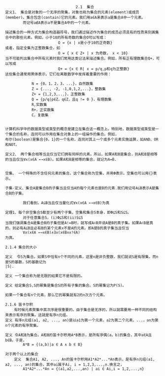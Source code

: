 									2.1  集合
	定义1、 集合是对象的一个无序的聚集，对象也称为集合的元素(element)或成员(member)。集合包含(contain)它的元素。我们用a∈A来表示a是集合A中一个元素。
			而记号a∉A表示a不是集合A中的一个元素。
			
	描述集合的一种方式为集合构造器符号，我们通过描述作为集合的成员必须具有的性质来刻画集合中的那些元素。例如，小于10的所有奇数的集合O可以写成：
							O = {x | x是小于10的正奇数}
	或者，指定全集为正整数集合，如
							O = { x ∈ Z+ | x 为奇数， x < 10}
	当不可能列出集合中所有元素时我们常用这类记法来描述集合。例如，所有正有理数集合Q+，可以写成
							Q+ = {x ∈ R| x = p/q,p和q为正整数}
	这些集合通常用黑体表示，它们在离散数学中发挥着重要的作用：
	
				N = {0，1，2，3，...}，自然数集
				Z = {..., -2, -1,0,1,2,...}，整数集
				Z+ = {1,2,3,...}，正整数集
				Q = {p/q|p∈Z，q∈Z，且q != 0 }，有理数集
				R,实数集
				R+，正实数集
				C，复数集
				
				
	计算机科学中的数据类型或类型的概念是建立在集合这一概念上。特别地，数据类型或类型是一个集合的名称，连同可以作用在集合对象上的一组操作的集合。例如，
	布尔(boolean)是集合{0，1}的一个名称，连同对其上一个或多个元素实施运算，如AND、OR和NOT。
	
	定义2、 两个集合相等当且仅当它们拥有同样的元素。所以，如果A和B是集合，则A和B是相等的当且仅当∀x(x∈A ←→x∈B)。如果A和B是相等的集合，就记为A=B.
	
	
	空集、 一个特殊的不含任何元素的集合。这个集合称为空集，并用Ф表示。空集也可以用{}表示。
				
	子集-定义、集合A是集合B的子集当且仅当A的每个元素也是B的元素.我们用记号A⊆B表示A是集合B的子集。
	
			我们看到，A⊆B当且仅当量化式∀x(x∈A ←→x∈B)为真
			
	定理1、每个非空集合S都至少有两个子集，空集和集合S本身，即Ф⊆S和S⊆S。
			对于任意集合S，(i)Ф⊆S和(ii)S⊆S
	当我们强调集合A是集合B的子集但是A!=B时，就写成A⊂B并说A是B的真子集。如果A⊂B是真的，则必有A⊆B且必有B的某个元素x不是A的元素。即A是B的真子集当且仅当
			∀x(x∈A ←→x∈B)∧∃x(x∈B∧x!∈A)
	为真。

	2.1.4 集合的大小

	定义  令S为集合。如果S中恰有n个不同的元素，这里n是非负整数，我们就说S是有限集，而n是S的基数，S的基数记为
	|S|.

	定义 一个集合称为是无限的如果它不是有限的。

	定义 给定集合S,S的幂集是集合S的所有子集的集合。S的幂集记为P(S)。

	如果一个集合有n个元素，那么它的幂集就有2的n次方个元素。

	2.1.6 笛卡尔积
		有时候元素聚集中其次序是很重要的。由于集合是无序的，所以就需要用一种不同的结构来表示有序的聚集。这就是有序n元组。
	定义 有序n元组(a1, a2, ..., an)是以a1为第一个元素，a2为第二个元素，...，an为第n个元素的有序聚集。

	定义 令A和B为集合。A和B的笛卡尔积用A*B表示，是所有序偶(a，b)的集合，其中a∈A且b∈B。于是，
			A*B = {(a,b)|a ∈ A ∧ b ∈ B}

	对于两个以上的集合
		定义  集合A1, A2, ..., An的笛卡尔积用A1*A2*...*An表示，是有序n元组(a1, a2, ..., an)的集合，其中ai属于Ai, i = 1,2,3,...,n.换言之，
			A1*A2*...*An = {(a1,a2,...,an) | ai ∈ Ai,i = 1,2,...,n}


	
	
	
	
	
	
	
	
	
	
	
	
	
	
	
	
	
	
	
	
	
	
	
	
	
	
					